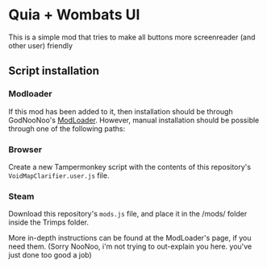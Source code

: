 # Quia + Wombats UI
This is a simple mod that tries to make all buttons more screenreader (and other user) friendly

## Script installation
### Modloader
If this mod has been added to it, then installation should be through GodNooNoo's [ModLoader](https://github.com/GodNooNoo/TrimpsModLoader).
However, manual installation should be possible through one of the following paths:

### Browser
Create a new Tampermonkey script with the contents of this repository's `VoidMapClarifier.user.js` file.

### Steam
Download this repository's `mods.js` file, and place it in the /mods/ folder inside the Trimps folder.

More in-depth instructions can be found at the ModLoader's page, if you need them. (Sorry NooNoo, i'm not trying to out-explain you here. you've just done too good a job)

